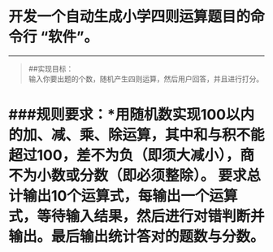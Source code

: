 
#  开发一个自动生成小学四则运算题目的命令行 “软件”。 #



----------
> ##实现目标：<br/> 输入你要出题的个数，随机产生四则运算，然后用户回答，并且进行打分。<br/>
> 
###规则要求：*用随机数实现100以内的加、减、乘、除运算，其中和与积不能超过100，差不为负（即须大减小），商不为小数或分数（即必须整除）。
要求总计输出10个运算式，每输出一个运算式，等待输入结果，然后进行对错判断并输出。最后输出统计答对的题数与分数。
=======


